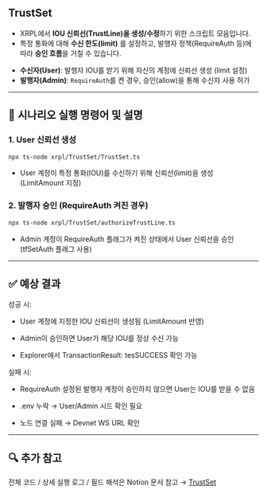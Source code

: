 ## TrustSet

* XRPL에서 **IOU 신뢰선(TrustLine)을 생성/수정**하기 위한 스크립트 모음입니다.  
* 특정 통화에 대해 **수신 한도(limit)** 를 설정하고, 발행자 정책(RequireAuth 등)에 따라 **승인 흐름**을 거칠 수 있습니다.  

- **수신자(User)**: 발행자 IOU를 받기 위해 자신의 계정에 신뢰선 생성 (limit 설정)  
- **발행자(Admin)**: `RequireAuth`를 켠 경우, 승인(allow)을 통해 수신자 사용 허가  

---

## 🎯 시나리오 실행 명령어 및 설명  

### 1. User 신뢰선 생성
```bash
npx ts-node xrpl/TrustSet/TrustSet.ts
```
* User 계정이 특정 통화(IOU)를 수신하기 위해 신뢰선(limit)을 생성 (LimitAmount 지정)

### 2. 발행자 승인 (RequireAuth 켜진 경우)
```bash
npx ts-node xrpl/TrustSet/authorizeTrustLine.ts
```
* Admin 계정이 RequireAuth 플래그가 켜진 상태에서 User 신뢰선을 승인 (tfSetAuth 플래그 사용)

---
## ✅ 예상 결과
성공 시:

* User 계정에 지정한 IOU 신뢰선이 생성됨 (LimitAmount 반영)

* Admin이 승인하면 User가 해당 IOU를 정상 수신 가능

* Explorer에서 TransactionResult: tesSUCCESS 확인 가능

실패 시:

* RequireAuth 설정된 발행자 계정이 승인하지 않으면 User는 IOU를 받을 수 없음

* .env 누락 → User/Admin 시드 확인 필요

* 노드 연결 실패 → Devnet WS URL 확인

---

## 🔍 추가 참고
전체 코드 / 상세 실행 로그 / 필드 해석은 Notion 문서 참고 → [TrustSet](https://catalyze-research.notion.site/TrustSet-241898c680bf8004a0efe89986fb6060?source=copy_link)


